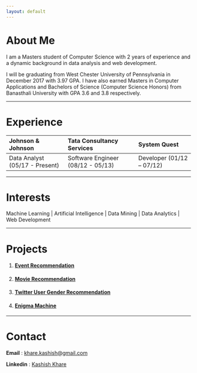 ```yaml
---
layout: default
---
```

# [](#header-1)About Me

I am a Masters student of Computer Science with 2 years of experience and a dynamic background in data analysis and web development.

I will be graduating from West Chester University of Pennsylvania in December 2017 with 3.97 GPA. I have also earned Masters in Computer Applications and Bachelors of Science (Computer Science Honors) from Banasthali University with GPA 3.6 and 3.8 respectively.
 
* * *

# [](#header-1)Experience

| Johnson & Johnson              | Tata Consultancy Services         | System Quest               |
|:-------------------------------|:----------------------------------|:---------------------------|
| Data Analyst (05/17 - Present) | Software Engineer (08/12 - 05/13) | Developer  (01/12 – 07/12) |
  

			
* * *

# [](#header-1)Interests
 
Machine Learning   |   Artificial Intelligence   |   Data Mining   |   Data Analytics   |   Web Development
* * *

# [](#header-1)Projects

1. #### [](#header-2)[Event Recommendation](https://kashishkhare.github.io/event-recommendation) 

2. #### [](#header-2)[Movie Recommendation](https://kashishkhare.github.io/movie-recommendation)

3. #### [](#header-2) [Twitter User Gender Recommendation](https://kashishkhare.github.io/twitter-user-gender-prediction)

4. #### [](#header-2) [Enigma Machine](https://kashishkhare.github.io/enigma-machine)


 
* * *

# [](#header-1)Contact

**Email**       : [khare.kashish@gmail.com](mailto:khare.kashish@gmail.com)

**Linkedin**    : [Kashish Khare](http://www.linkedin.com/in/kashishkhare) 
	
